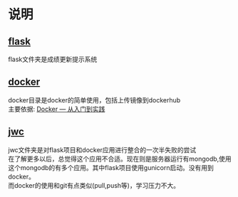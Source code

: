 # 说明

## [flask](flask/)
flask文件夹是成绩更新提示系统

## [docker](docker/)
docker目录是docker的简单使用，包括上传镜像到dockerhub  
主要依据: [Docker — 从入门到实践](https://yeasy.gitbooks.io/docker_practice/)
## [jwc](jwc/)
jwc文件夹是对flask项目和docker应用进行整合的一次半失败的尝试    
在了解更多以后，总觉得这个应用不合适。现在则是服务器运行有mongodb,使用这个mongodb的有多个应用。其中flask项目使用gunicorn启动。没有用到docker。  
而docker的使用和git有点类似(pull,push等)，学习压力不大。
